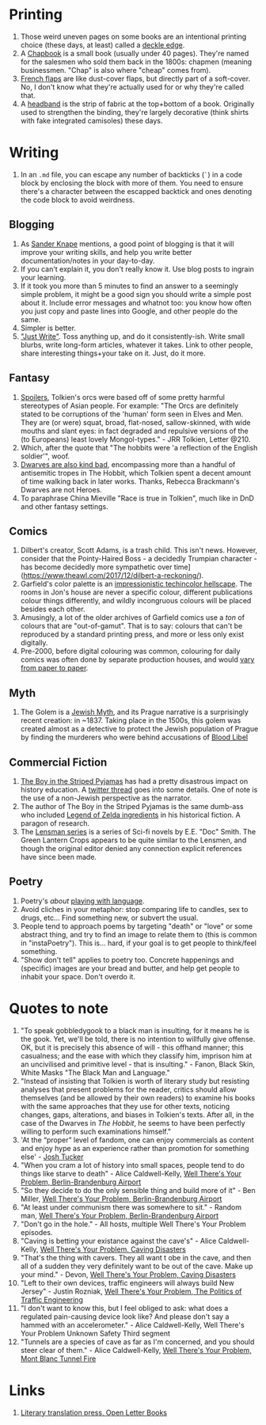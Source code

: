 # Printing
1. Those weird uneven pages on some books are an intentional printing choice (these days, at least) called a [deckle edge](https://en.wikipedia.org/wiki/Deckle).
1. A [Chapbook](https://en.wikipedia.org/wiki/Chapbook) is a small book (usually under 40 pages). They're named for the salesmen who sold them back in the 1800s: chapmen (meaning businessmen. "Chap" is also where "cheap" comes from).
1. [French flaps](https://rhollick.wordpress.com/2018/12/20/french-flaps/) are like dust-cover flaps, but directly part of a soft-cover. No, I don't know what they're actually used for or why they're called that.
1. A [headband](https://www.bookbindingworkshopsg.com/how-to-make-a-headband-for-book-binding/) is the strip of fabric at the top+bottom of a book. Originally used to strengthen the binding, they're largely decorative (think shirts with fake integrated camisoles) these days.

# Writing
1. In an `.md` file, you can escape any number of backticks (`` ` ``) in a code block by enclosing the block with more of them. You need to ensure there's a character between the escapped backtick and ones denoting the code block to avoid weirdness.
## Blogging
1. As [Sander Knape](https://sanderknape.com/2020/04/why-great-write-blog-posts/) mentions, a good point of blogging is that it will improve your writing skills, and help you write better documentation/notes in your day-to-day.
1. If you can't explain it, you don't really know it. Use blog posts to ingrain your learning.
1. If it took you more than 5 minutes to find an answer to a seemingly simple problem, it might be a good sign you should write a simple post about it. Include error messages and whatnot too: you know how often you just copy and paste lines into Google, and other people do the same.
1. Simpler is better.
1. ["Just Write"](https://www.sarasoueidan.com/desk/just-write/). Toss anything up, and do it consistently-ish. Write small blurbs, write long-form articles, whatever it takes. Link to other people, share interesting things+your take on it. Just, do it more.

## Fantasy
1. [Spoilers](https://jamesmendezhodes.com/blog/2019/1/13/orcs-britons-and-the-martial-race-myth-part-i-a-species-built-for-racial-terror), Tolkien's orcs were based off of some pretty harmful stereotypes of Asian people. For example: "The Orcs are definitely stated to be corruptions of the 'human' form seen in Elves and Men. They are (or were) squat, broad, flat-nosed, sallow-skinned, with wide mouths and slant eyes: in fact degraded and repulsive versions of the (to Europeans) least lovely Mongol-types." - JRR Tolkien, Letter @210.
1. Which, after the quote that "The hobbits were 'a reflection of the English soldier'", woof.
1. [Dwarves are also kind bad](https://dc.swosu.edu/cgi/viewcontent.cgi?article=1172&context=mythlore), encompassing more than a handful of antisemitic tropes in The Hobbit, which Tolkien spent a decent amount of time walking back in later works. Thanks, Rebecca Brackmann's Dwarves are not Heroes.
1. To paraphrase China Mieville "Race is true in Tolkien", much like in DnD and other fantasy settings.

## Comics
1. Dilbert's creator, Scott Adams, is a trash child. This isn't news. However, consider that the Pointy-Haired Boss - a decidedly Trumpian character - has become decidedly more sympathetic over time](https://www.theawl.com/2017/12/dilbert-a-reckoning/).
1. Garfield's color palette is an [impressionistic techincolor hellscape](http://wondermark.com/garfield-color/). The rooms in Jon's house are never a specific colour, different publications colour things differently, and wildly incongruous colours will be placed besides each other.
1. Amusingly, a lot of the older archives of Garfield comics use a *ton* of colours that are "out-of-gamut". That is to say: colours that can't be reproduced by a standard printing press, and more or less only exist digitally.
1. Pre-2000, before digital colouring was common, colouring for daily comics was often done by separate production houses, and would [vary from paper to paper](http://wondermark.com/garfield-color/).

## Myth
1. The Golem is a [Jewish Myth](https://www.youtube.com/watch?v=pUBVSH6hBvY), and its Prague narrative is a surprisingly recent creation: in ~1837. Taking place in the 1500s, this golem was created almost as a detective to protect the Jewish population of Prague by finding the murderers who were behind accusations of [Blood Libel](https://en.wikipedia.org/wiki/Blood_libel)

## Commercial Fiction
1. [The Boy in the Striped Pyjamas](https://en.wikipedia.org/wiki/The_Boy_in_the_Striped_Pyjamas#Educational_implications) has had a pretty disastrous impact on history education. A [twitter thread](https://twitter.com/gwenckatz/status/1487530360703361024) goes into some details. One of note is the use of a non-Jewish perspective as the narrator.
1. The author of The Boy in the Striped Pyjamas is the same dumb-ass who included [Legend of Zelda ingredients](https://twitter.com/DanaSchwartzzz/status/1290099395220799488?ref_src=twsrc%5Etfw) in his historical fiction. A paragon of research.
1. The [Lensman series](https://en.wikipedia.org/wiki/Lensman_series) is a series of Sci-fi novels by E.E. "Doc" Smith. The Green Lantern Crops appears to be quite similar to the Lensmen, and though the original editor denied any connection explicit references have since been made.

## Poetry
1. Poetry's *about* [playing with language](https://youtu.be/arE2yyQe1PY). 
1. Avoid cliches in your metaphor: stop comparing life to candles, sex to drugs, etc... Find something new, or subvert the usual.
1. People tend to approach poems by targeting "death" or "love" or some abstract thing, and try to find an image to relate them to (this is common in "instaPoetry"). This is... hard, if your goal is to get people to think/feel something.
1. "Show don't tell" applies to poetry too. Concrete happenings and (specific) images are your bread and butter, and help get people to inhabit your space. Don't overdo it.

# Quotes to note
1. "To speak gobbledygook to a black man is insulting, for it means he is the gook. Yet, we'll be told, there is no intention to willfully give offense. OK, but it is precisely this absence of will - this offhand manner; this casualness; and the ease with which they classify him, imprison him at an uncivilised and primitive level - that is insulting." - Fanon, Black Skin, White Masks "The Black Man and Language."
1. "Instead of insisting that Tolkien is worth of literary study but resisting analyses that present problems for the reader, critics should allow themselves (and be allowed by their own readers) to examine his books with the same approaches that they use for other texts, noticing changes, gaps, alterations, and biases in Tolkien's texts. After all, in the case of the Dwarves in *The Hobbit*, he seems to have been perfectly willing to perform such examinations himself."
1. 'At the “proper” level of fandom, one can enjoy commercials as content and enjoy hype as an experience rather than promotion for something else' - [Josh Tucker](https://reallifemag.com/passion-play/)
1. "When you cram a lot of history into small spaces, people tend to do things like starve to death"  - Alice Caldwell-Kelly, [Well There's Your Problem, Berlin-Brandenburg Airport](https://www.youtube.com/watch?v=HBofdlddY5g)
1. "So they decide to do the only sensible thing and build more of it" - Ben Miller, [Well There's Your Problem, Berlin-Brandenburg Airport](https://www.youtube.com/watch?v=HBofdlddY5g)
1. "At least under communism there was somewhere to sit." - Random man, [Well There's Your Problem, Berlin-Brandenburg Airport](https://www.youtube.com/watch?v=HBofdlddY5g)
1. "Don't go in the hole." - All hosts, multiple Well There's Your Problem episodes.
1. "Caving is betting your existance against the cave's" - Alice Caldwell-Kelly, [Well There's Your Problem, Caving Disasters](https://youtu.be/jUJKRVu6IVA)
1. "That's the thing with cavers. They all want t obe in the cave, and then all of a sudden they very definitely want to be out of the cave. Make up your mind." - Devon, [Well There's Your Problem, Caving Disasters](https://youtu.be/jUJKRVu6IVA)
1. "Left to their own devices, traffic engineers will always build New Jersey" - Justin Rozniak, [Well There's Your Problem, The Politics of Traffic Engineering](https://youtu.be/8oq0u2i4iHc)
1. "I don't want to know this, but I feel obliged to ask: what does a regulated pain-causing device look like? And please don't say a hammed with an accelerometer." - Alice Caldwell-Kelly, Well There's Your Problem Unknown Safety Third segment
1. "Tunnels are a species of cave as far as I'm concerned, and you should steer clear of them." - Alice Caldwell-Kelly, [Well There's Your Problem, Mont Blanc Tunnel Fire](https://youtu.be/x1BWwuE6muM)

# Links
1. [Literary translation press, Open Letter Books](https://www.openletterbooks.org)
